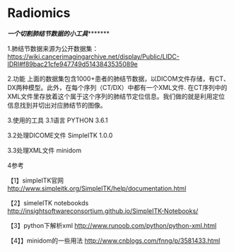 # Radiomics
*******************一个切割肺结节数据的小工具**************************

1.肺结节数据来源为公开数据集：
https://wiki.cancerimagingarchive.net/display/Public/LIDC-IDRI#f89bac21cfe947749d5143843535089e

2.功能
上面的数据集包含1000+患者的肺结节数据，以DICOM文件存储，有CT、DX两种模型。此外，在每个序列（CT/DX）中都有一个XML文件.
在CT序列中的XML文件里存放着这个属于这个序列的肺结节定位信息。我们做的就是利用定位信息找到并切出对应肺结节的图像。

3.使用的工具
3.1语言
PYTHON 3.6.1

3.2处理DICOME文件
SimpleITK 1.0.0

3.3处理XML文件
minidom

4参考

【1】simpleITK官网
http://www.simpleitk.org/SimpleITK/help/documentation.html

【2】simeleITK notebookds
http://insightsoftwareconsortium.github.io/SimpleITK-Notebooks/

【3】python下解析xml
http://www.runoob.com/python/python-xml.html

【4】】minidom的一些用法
http://www.cnblogs.com/fnng/p/3581433.html
